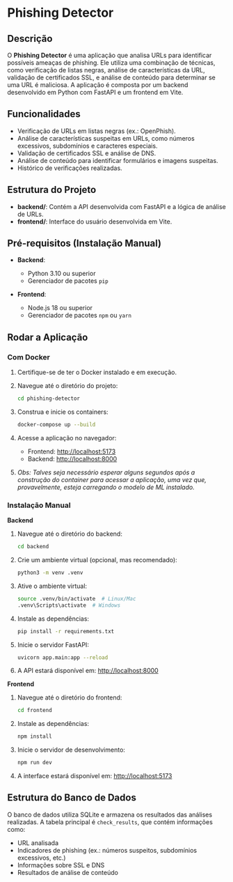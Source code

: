 # Phishing Detector

## Descrição

O **Phishing Detector** é uma aplicação que analisa URLs para identificar possíveis ameaças de phishing. Ele utiliza uma combinação de técnicas, como verificação de listas negras, análise de características da URL, validação de certificados SSL, e análise de conteúdo para determinar se uma URL é maliciosa. A aplicação é composta por um backend desenvolvido em Python com FastAPI e um frontend em Vite.

## Funcionalidades

- Verificação de URLs em listas negras (ex.: OpenPhish).
- Análise de características suspeitas em URLs, como números excessivos, subdomínios e caracteres especiais.
- Validação de certificados SSL e análise de DNS.
- Análise de conteúdo para identificar formulários e imagens suspeitas.
- Histórico de verificações realizadas.

## Estrutura do Projeto

- **backend/**: Contém a API desenvolvida com FastAPI e a lógica de análise de URLs.
- **frontend/**: Interface do usuário desenvolvida em Vite.

## Pré-requisitos (Instalação Manual)

- **Backend**:
  - Python 3.10 ou superior
  - Gerenciador de pacotes `pip`

- **Frontend**:
  - Node.js 18 ou superior
  - Gerenciador de pacotes `npm` ou `yarn`

## Rodar a Aplicação

### Com Docker

1. Certifique-se de ter o Docker instalado e em execução.

2. Navegue até o diretório do projeto:
   ```bash
   cd phishing-detector
   ```
3. Construa e inicie os containers:
   ```bash
   docker-compose up --build
   ```
4. Acesse a aplicação no navegador:
   - Frontend: [http://localhost:5173](http://localhost:5173)
   - Backend: [http://localhost:8000](http://localhost:8000)

5. _Obs: Talves seja necessário esperar alguns segundos após a construção do container para acessar a aplicação, uma vez que, provavelmente, esteja carregando o modelo de ML instalado._

### Instalação Manual

**Backend**

1. Navegue até o diretório do backend:
   ```bash
   cd backend
   ```

2. Crie um ambiente virtual (opcional, mas recomendado):
   ```bash
   python3 -m venv .venv
   ```

3. Ative o ambiente virtual:
   ```bash
   source .venv/bin/activate  # Linux/Mac
   .venv\Scripts\activate  # Windows
   ```

4. Instale as dependências:
   ```bash
   pip install -r requirements.txt
   ```

5. Inicie o servidor FastAPI:
   ```bash
   uvicorn app.main:app --reload
   ```

6. A API estará disponível em: [http://localhost:8000](http://localhost:8000)

**Frontend**

1. Navegue até o diretório do frontend:
   ```bash
   cd frontend
   ```

2. Instale as dependências:
   ```bash
   npm install
   ```

3. Inicie o servidor de desenvolvimento:
   ```bash
   npm run dev
   ```

4. A interface estará disponível em: [http://localhost:5173](http://localhost:5173)


## Estrutura do Banco de Dados

O banco de dados utiliza SQLite e armazena os resultados das análises realizadas. A tabela principal é `check_results`, que contém informações como:

- URL analisada
- Indicadores de phishing (ex.: números suspeitos, subdomínios excessivos, etc.)
- Informações sobre SSL e DNS
- Resultados de análise de conteúdo